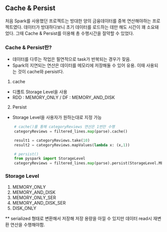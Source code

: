 ## Cache & Persist

처음 Spark를 사용했던 프로젝트는 방대한 양의 금융데이터를 중복 연산해야하는 프로젝트였다. 데이터가 방대하다보니 초기 데이터를 로드하는 데만 해도 시간이 꽤 소요돼었다. 그때 Cache & Persist를 이용해 총 수행시간을 절약할 수 있었다.

### Cache & Persist란?
- 데이터를 다루는 작업은 필연적으로 task가 반복되는 경우가 잦음.
- Spark의 지연되는 연산은 데이터를 메모리에 저장해둘 수 있어 유용. 이때 사용되는 것이 cache와 persist다.

1. cache
- 디폴트 Storage Level을 사용
- RDD : MEMORY_ONLY / DF : MEMORY_AND_DISK

2. Persist
- Storage Level을 사용자가 원하는대로 지정 가능

```Python
    # cache()를 통해 categoryReviews 연산은 1번만 수행
    categoryReviews = filtered_lines.map(parse).cache()

    result1 = categoryReviews.take(10)
    result2 = categoryReviews.mapValues(lambda x: (x,1))

    # persist()
    from pyspark import StorageLevel
    categoryReviews = filtered_lines.map(parse).persist(StorageLevel.MEMORY_AND_DISK)
```

### Storage Level
 1. MEMORY_ONLY
 2. MEMORY_AND_DISK
 3. MEMORY_ONLY_SER
 4. MEMORY_AND_DISK_SER
 5. DISK_ONLY
   
** serialized 형태로 변환해서 저장해 저장 용량을 아낄 수 있지만 데이터 read시 재변환 연산을 수행해야함.  

